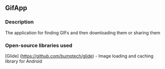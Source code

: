 ## GifApp
### Description

The application for finding GIFs and then downloading them or sharing them

### Open-source libraries used
[Glide] (https://github.com/bumptech/glide) - Image loading and caching library for Android
